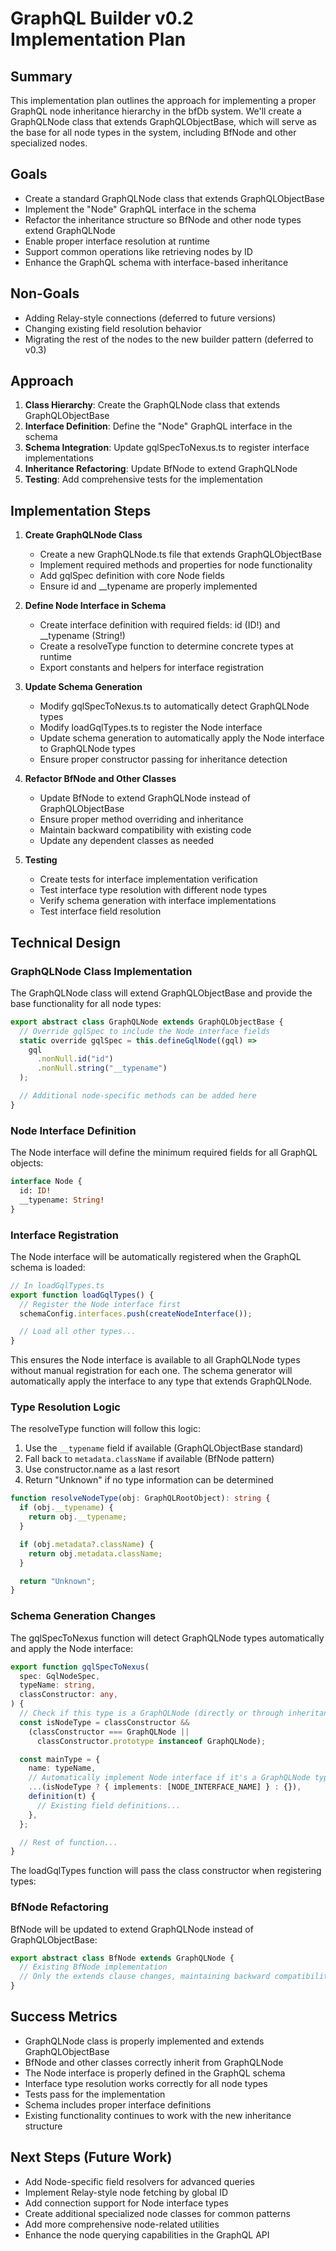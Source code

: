 # GraphQL Builder v0.2 Implementation Plan

## Summary

This implementation plan outlines the approach for implementing a proper GraphQL
node inheritance hierarchy in the bfDb system. We'll create a GraphQLNode class
that extends GraphQLObjectBase, which will serve as the base for all node types
in the system, including BfNode and other specialized nodes.

## Goals

- Create a standard GraphQLNode class that extends GraphQLObjectBase
- Implement the "Node" GraphQL interface in the schema
- Refactor the inheritance structure so BfNode and other node types extend
  GraphQLNode
- Enable proper interface resolution at runtime
- Support common operations like retrieving nodes by ID
- Enhance the GraphQL schema with interface-based inheritance

## Non-Goals

- Adding Relay-style connections (deferred to future versions)
- Changing existing field resolution behavior
- Migrating the rest of the nodes to the new builder pattern (deferred to v0.3)

## Approach

1. **Class Hierarchy**: Create the GraphQLNode class that extends
   GraphQLObjectBase
2. **Interface Definition**: Define the "Node" GraphQL interface in the schema
3. **Schema Integration**: Update gqlSpecToNexus.ts to register interface
   implementations
4. **Inheritance Refactoring**: Update BfNode to extend GraphQLNode
5. **Testing**: Add comprehensive tests for the implementation

## Implementation Steps

1. **Create GraphQLNode Class**
   - Create a new GraphQLNode.ts file that extends GraphQLObjectBase
   - Implement required methods and properties for node functionality
   - Add gqlSpec definition with core Node fields
   - Ensure id and __typename are properly implemented

2. **Define Node Interface in Schema**
   - Create interface definition with required fields: id (ID!) and __typename
     (String!)
   - Create a resolveType function to determine concrete types at runtime
   - Export constants and helpers for interface registration

3. **Update Schema Generation**
   - Modify gqlSpecToNexus.ts to automatically detect GraphQLNode types
   - Modify loadGqlTypes.ts to register the Node interface
   - Update schema generation to automatically apply the Node interface to
     GraphQLNode types
   - Ensure proper constructor passing for inheritance detection

4. **Refactor BfNode and Other Classes**
   - Update BfNode to extend GraphQLNode instead of GraphQLObjectBase
   - Ensure proper method overriding and inheritance
   - Maintain backward compatibility with existing code
   - Update any dependent classes as needed

5. **Testing**
   - Create tests for interface implementation verification
   - Test interface type resolution with different node types
   - Verify schema generation with interface implementations
   - Test interface field resolution

## Technical Design

### GraphQLNode Class Implementation

The GraphQLNode class will extend GraphQLObjectBase and provide the base
functionality for all node types:

```typescript
export abstract class GraphQLNode extends GraphQLObjectBase {
  // Override gqlSpec to include the Node interface fields
  static override gqlSpec = this.defineGqlNode((gql) =>
    gql
      .nonNull.id("id")
      .nonNull.string("__typename")
  );

  // Additional node-specific methods can be added here
}
```

### Node Interface Definition

The Node interface will define the minimum required fields for all GraphQL
objects:

```graphql
interface Node {
  id: ID!
  __typename: String!
}
```

### Interface Registration

The Node interface will be automatically registered when the GraphQL schema is
loaded:

```typescript
// In loadGqlTypes.ts
export function loadGqlTypes() {
  // Register the Node interface first
  schemaConfig.interfaces.push(createNodeInterface());

  // Load all other types...
}
```

This ensures the Node interface is available to all GraphQLNode types without
manual registration for each one. The schema generator will automatically apply
the interface to any type that extends GraphQLNode.

### Type Resolution Logic

The resolveType function will follow this logic:

1. Use the `__typename` field if available (GraphQLObjectBase standard)
2. Fall back to `metadata.className` if available (BfNode pattern)
3. Use constructor.name as a last resort
4. Return "Unknown" if no type information can be determined

```typescript
function resolveNodeType(obj: GraphQLRootObject): string {
  if (obj.__typename) {
    return obj.__typename;
  }

  if (obj.metadata?.className) {
    return obj.metadata.className;
  }

  return "Unknown";
}
```

### Schema Generation Changes

The gqlSpecToNexus function will detect GraphQLNode types automatically and
apply the Node interface:

```typescript
export function gqlSpecToNexus(
  spec: GqlNodeSpec,
  typeName: string,
  classConstructor: any,
) {
  // Check if this type is a GraphQLNode (directly or through inheritance)
  const isNodeType = classConstructor &&
    (classConstructor === GraphQLNode ||
      classConstructor.prototype instanceof GraphQLNode);

  const mainType = {
    name: typeName,
    // Automatically implement Node interface if it's a GraphQLNode type
    ...(isNodeType ? { implements: [NODE_INTERFACE_NAME] } : {}),
    definition(t) {
      // Existing field definitions...
    },
  };

  // Rest of function...
}
```

The loadGqlTypes function will pass the class constructor when registering
types:

### BfNode Refactoring

BfNode will be updated to extend GraphQLNode instead of GraphQLObjectBase:

```typescript
export abstract class BfNode extends GraphQLNode {
  // Existing BfNode implementation
  // Only the extends clause changes, maintaining backward compatibility
}
```

## Success Metrics

- GraphQLNode class is properly implemented and extends GraphQLObjectBase
- BfNode and other classes correctly inherit from GraphQLNode
- The Node interface is properly defined in the GraphQL schema
- Interface type resolution works correctly for all node types
- Tests pass for the implementation
- Schema includes proper interface definitions
- Existing functionality continues to work with the new inheritance structure

## Next Steps (Future Work)

- Add Node-specific field resolvers for advanced queries
- Implement Relay-style node fetching by global ID
- Add connection support for Node interface types
- Create additional specialized node classes for common patterns
- Add more comprehensive node-related utilities
- Enhance the node querying capabilities in the GraphQL API
